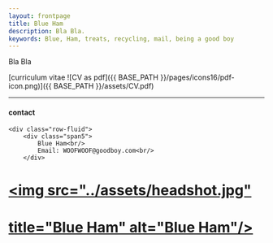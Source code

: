 ```yaml
---
layout: frontpage
title: Blue Ham
description: Bla Bla. 
keywords: Blue, Ham, treats, recycling, mail, being a good boy
---
```


Bla Bla

[curriculum vitae ![CV as pdf]({{ BASE_PATH }}/pages/icons16/pdf-icon.png)]({{ BASE_PATH }}/assets/CV.pdf)<br/>


---


<div class="container">
<h4><a name="contact"></a>contact</h4>

    <div class="row-fluid">
        <div class="span5">
            Blue Ham<br/>
            Email: WOOFWOOF@goodboy.com<br/>
        </div>

#       <div class="span2">
#        <a href="../assets/headshot.jpg">
#            <img src="../assets/headshot.jpg"
#                  title="Blue Ham" alt="Blue Ham"/></a>
#        </div>
#    </div>
# </div>

